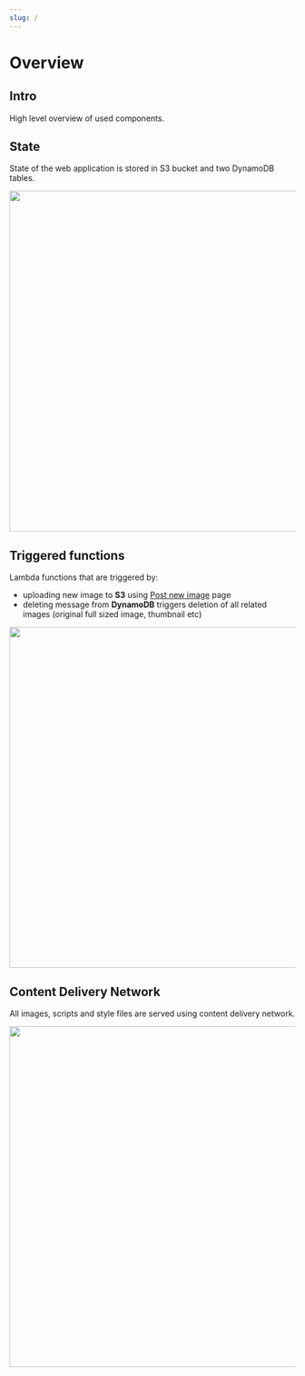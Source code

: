 ```yaml
---
slug: /
---
```


# Overview

## Intro

High level overview of used components.

## State

State of the web application is stored in S3 bucket and two DynamoDB tables. 

<img src="/img/State.svg" width="600"/>

## Triggered functions

Lambda functions that are triggered by:
- uploading new image to **S3** using [Post new image](https://karlaru.com/post) page
- deleting message from **DynamoDB** triggers deletion of all related images (original full sized image, thumbnail etc)

<img src="/img/Triggered.svg" width="600"/>

## Content Delivery Network

All images, scripts and style files are served using content delivery network. 

<img src="/img/CDN.svg" width="600"/>
